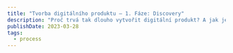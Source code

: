 ```yaml
---
title: "Tvorba digitálního produktu – 1. Fáze: Discovery"
description: "Proč trvá tak dlouho vytvořit digitální produkt? A jak jeho tvorba probýhá? Discovery fáze je tu od toho, abychom správně produkt specifikovali a zasadili."
publishDate: 2023-03-28
tags:
  - process
---
```

